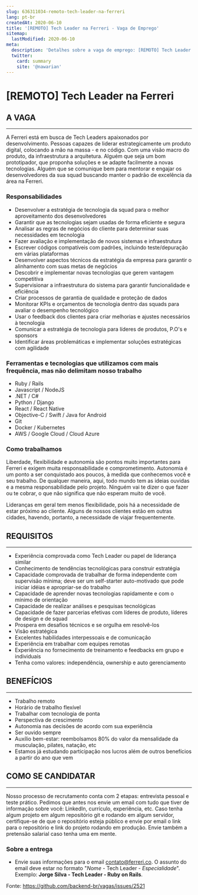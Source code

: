 ```yaml
---
slug: 636311034-remoto-tech-leader-na-ferreri
lang: pt-br
createdAt: 2020-06-10
title: '[REMOTO] Tech Leader na Ferreri - Vaga de Emprego'
sitemap:
  lastModified: 2020-06-10
meta:
  description: 'Detalhes sobre a vaga de emprego: [REMOTO] Tech Leader na Ferreri'
  twitter:
    card: summary
    site: '@nawarian'
---
```


# [REMOTO] Tech Leader na Ferreri

## A VAGA

---

A Ferreri está em busca de Tech Leaders apaixonados por desenvolvimento. Pessoas capazes de liderar estrategicamente um produto digital, colocando a mão na massa - e no código. Com uma visão macro do produto, da infraestrutura a arquitetura. Alguém que seja um bom prototipador, que proponha soluções e se adapte facilmente a novas tecnologias. Alguém que se comunique bem para mentorar e engajar os desenvolvedores da sua squad buscando manter o padrão de excelência da área na Ferreri.

### **Responsabilidades**

- Desenvolver a estratégia de tecnologia da squad para o melhor aproveitamento dos desenvolvedores
- Garantir que as tecnologias sejam usadas de forma eficiente e segura
- Analisar as regras de negócios do cliente para determinar suas necessidades em tecnologia
- Fazer avaliação e implementação de novos sistemas e infraestrutura
- Escrever códigos compatíveis com padrões, incluindo teste/depuração em várias plataformas
- Desenvolver aspectos técnicos da estratégia da empresa para garantir o alinhamento com suas metas de negócios
- Descobrir e implementar novas tecnologias que gerem vantagem competitiva
- Supervisionar a infraestrutura do sistema para garantir funcionalidade e eficiência
- Criar processos de garantia de qualidade e proteção de dados
- Monitorar KPIs e orçamentos de tecnologia dentro das squads para avaliar o desempenho tecnológico
- Usar o feedback dos clientes para criar melhorias e ajustes necessários à tecnologia
- Comunicar a estratégia de tecnologia para líderes de produtos, P.O's e sponsors
- Identificar áreas problemáticas e implementar soluções estratégicas com agilidade

### **Ferramentas e tecnologias que utilizamos com mais frequência, mas não delimitam nosso trabalho**

- Ruby / Rails
- Javascript / NodeJS
- .NET / C#
- Python / Django
- React / React Native
- Objective-C / Swift / Java for Android
- Git
- Docker / Kubernetes
- AWS / Google Cloud / Cloud Azure

### **Como trabalhamos**

Liberdade, flexibilidade e autonomia são pontos muito importantes para Ferreri e exigem muita responsabilidade e comprometimento. Autonomia é um ponto a ser conquistado aos poucos, à medida que conhecemos você e seu trabalho. De qualquer maneira, aqui, todo mundo tem as ideias ouvidas e a mesma responsabilidade pelo projeto. Ninguém vai te dizer o que fazer ou te cobrar, o que não significa que não esperam muito de você.

Lideranças em geral tem menos flexibilidade, pois há a necessidade de estar próximo ao cliente. Alguns de nossos clientes estão em outras cidades, havendo, portanto, a necessidade de viajar frequentemente.

## **REQUISITOS**

---

- Experiência comprovada como Tech Leader ou papel de liderança similar
- Conhecimento de tendências tecnológicas para construir estratégia
- Capacidade comprovada de trabalhar de forma independente com supervisão mínima; deve ser um self-starter auto-motivado que pode iniciar idéias e apropriar-se do trabalho
- Capacidade de aprender novas tecnologias rapidamente e com o mínimo de orientação
- Capacidade de realizar análises e pesquisas tecnológicas
- Capacidade de fazer parcerias efetivas com líderes de produto, líderes de design e de squad
- Prospera em desafios técnicos e se orgulha em resolvê-los
- Visão estratégica
- Excelentes habilidades interpessoais e de comunicação
- Experiência em trabalhar com equipes remotas
- Experiência no fornecimento de treinamento e feedbacks em grupo e individuais
- Tenha como valores: independência, ownership e auto gerenciamento

## **BENEFÍCIOS**

---

- Trabalho remoto
- Horário de trabalho flexível
- Trabalhar com tecnologia de ponta
- Perspectiva de crescimento
- Autonomia nas decisões de acordo com sua experiência
- Ser ouvido sempre
- Auxílio bem-estar: reembolsamos 80% do valor da mensalidade da musculação, pilates, natação, etc
- Estamos já estudando participação nos lucros além de outros benefícios a partir do ano que vem

## COMO SE CANDIDATAR

---

Nosso processo de recrutamento conta com 2 etapas: entrevista pessoal e teste prático. Pedimos que antes nos envie um email com tudo que tiver de informação sobre você: LinkedIn, currículo, experiência, etc. Caso tenha algum projeto em algum repositório git e rodando em algum servidor, certifique-se de que o repositório esteja público e envie por email o link para o repositório e link do projeto rodando em produção. Envie também a pretensão salarial caso tenha uma em mente.

### Sobre a entrega

- Envie suas informações para o email [contato@ferreri.co](mailto:contato@ferreri.co). O assunto do email deve estar no formato "*Nome* - Tech Leader - *Especialidade*". 
Exemplo: **Jorge Silva - Tech Leader - Ruby on Rails**.

Fonte: https://github.com/backend-br/vagas/issues/2521